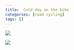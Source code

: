 ```yaml
---
title:  Cold day on the bike
categories: [road cycling]
tags: []   
---
```

![](https://dgtzuqphqg23d.cloudfront.net/_hWEzypHwMpoTl2_55t4GipbisJM-tAMp735JtzKSPY-1150x2048.jpg)

![](https://dgtzuqphqg23d.cloudfront.net/P7NkoU4JF8WofNKpuxFFUXTzfmwi1zpBgjSush86p2c-1152x2048.jpg)